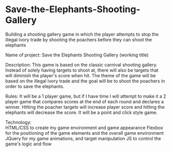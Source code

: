 # Save-the-Elephants-Shooting-Gallery
Building a shooting gallery game in which the player attempts to stop the illegal ivory trade by shooting the poachers before they can shoot the elephants

Name of project: Save the Elephants Shooting Gallery (working title)  

Description: This game is based on the classic carnival shooting gallery. Instead of solely having targets to shoot at, there will also be targets that will diminish the player's score when hit. The theme of the game will be based on the illegal ivory trade and the goal will be to shoot the poachers in order to save the elephants.  

Rules: It will be a 1 player game, but if I have time I will attempt to make it a 2 player game that compares scores at the end of each round and declares a winner. Hitting the poacher targets will increase player score and hitting the elephants will decrease the score. It will be a point and click style game.  

Technology:  
HTML/CSS to create my game environment and game appearance 
Flexbox for the positioning of the game elements and the overall game environment 
JQuery for my game animations, and target manipulation 
JS to control the game's logic and flow
